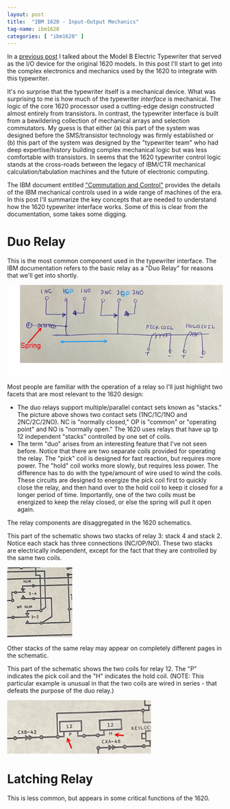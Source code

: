 ```yaml
---
layout: post
title:  "IBM 1620 - Input-Output Mechanics"
tag-name: ibm1620
categories: [ "ibm1620" ]
---
```


In a [previous post](/ibm1620/2024/06/27/input-output-writer-1.html) I talked about 
the Model B Electric Typewriter that served as the I/O device for the original 1620 models. In 
this post I'll start to get into the complex electronics and mechanics used by 
the 1620 to integrate with this typewriter. 

It's no surprise that the typewriter itself is a mechanical device. What was surprising 
to me is how much of the typewriter _interface_ is mechanical. The logic of the core 1620 
processor used a cutting-edge design constructed almost entirely from transistors. In 
contrast, the
typewriter interface is built from a bewildering collection of 
mechanical arrays and selection commutators. My guess is that either (a) this part of 
the system was designed before the SMS/transistor technology was firmly established or (b)
this part of the system was designed by the "typewriter team" who had deep expertise/history
building complex mechanical logic but was less comfortable with transistors. In seems that 
the 1620 typewriter control logic 
stands at the cross-roads between the legacy of IBM/CTR mechanical calculation/tabulation 
machines and the future of electronic computing.

The IBM document entitled ["Commutation and Control"](https://ed-thelen.org/comp-hist/IBM-FU-05-CommutationControl.pdf) provides the details of the IBM mechanical controls
used in a wide range of machines of the era. In this post I'll summarize the key concepts 
that are needed to understand how the 1620 typewriter interface works. Some of this 
is clear from the documentation, some takes some digging.

# Duo Relay 

This is the most common component used in the typewriter interface. The IBM documentation
refers to the basic relay as a "Duo Relay" for reasons that we'll get into shortly.

![Relay 1](/assets/images/relays-1a.jpg)

Most people are
familiar with the operation of a relay so I'll just highlight two facets that are 
most relevant to the 1620 design:
* The duo relays support multiple/parallel contact sets known as "stacks."  The picture above
shows two contact sets (1NC/1C/1NO and 2NC/2C/2NO). NC is "normally closed," OP is "common"
or "operating point" and NO is "normally open." The 1620 uses relays that have 
up tp 12 independent "stacks" controlled by one set of coils. 
* The term "duo" arises from an interesting feature that I've not seen before. Notice that 
there are two separate
coils provided for operating the relay.  The "pick" coil is designed for fast reaction, but 
requires more power.  The "hold" coil works more slowly, but requires less power.  The difference
has to do with the type/amount of wire used to wind the coils. These circuits are designed
to energize the pick coil first to quickly close the relay, and then hand over to the hold 
coil to keep it closed for a longer period of time. Importantly, one of the two coils
must be energized to keep the relay closed, or else the spring will pull it open again.

The relay components are disaggregated in the 1620 schematics.

This part of the schematic shows two stacks of relay 3: stack 4 and stack 2. Notice each 
stack has three connections (NC/OP/NO). These two stacks are electrically independent,
except for the fact that they are controlled by the same two coils.

![Relay 1](/assets/images/relays-3.jpg)

Other stacks of the same relay may appear on completely different pages in the schematic.

This part of the schematic shows the two coils for relay 12.  The "P" indicates the pick
coil and the "H" indicates the hold coil. (NOTE: This particular example is unusual in that the 
two coils are wired in series - that defeats the purpose of the duo relay.)

![Relay 1](/assets/images/relays-2.jpg)


# Latching Relay

This is less common, but appears in some critical functions of the 1620. 


